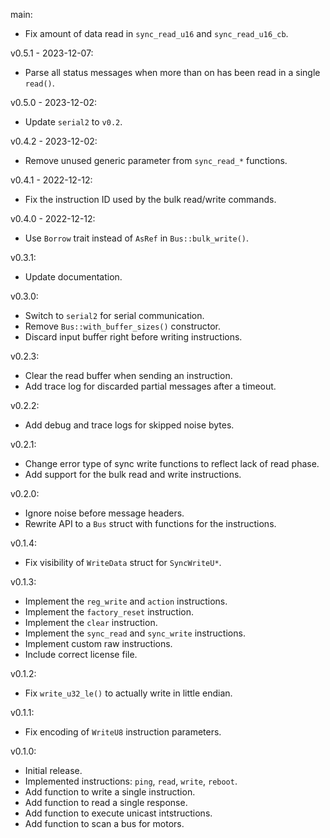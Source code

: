 main:
  * Fix amount of data read in `sync_read_u16` and `sync_read_u16_cb`.

v0.5.1 - 2023-12-07:
  * Parse all status messages when more than on has been read in a single `read()`.

v0.5.0 - 2023-12-02:
  * Update `serial2` to `v0.2`.

v0.4.2 - 2023-12-02:
  * Remove unused generic parameter from `sync_read_*` functions.

v0.4.1 - 2022-12-12:
  * Fix the instruction ID used by the bulk read/write commands.

v0.4.0 - 2022-12-12:
  * Use `Borrow` trait instead of `AsRef` in `Bus::bulk_write()`.

v0.3.1:
  * Update documentation.

v0.3.0:
  * Switch to `serial2` for serial communication.
  * Remove `Bus::with_buffer_sizes()` constructor.
  * Discard input buffer right before writing instructions.

v0.2.3:
  * Clear the read buffer when sending an instruction.
  * Add trace log for discarded partial messages after a timeout.

v0.2.2:
  * Add debug and trace logs for skipped noise bytes.

v0.2.1:
  * Change error type of sync write functions to reflect lack of read phase.
  * Add support for the bulk read and write instructions.

v0.2.0:
  * Ignore noise before message headers.
  * Rewrite API to a `Bus` struct with functions for the instructions.

v0.1.4:
  * Fix visibility of `WriteData` struct for `SyncWriteU*`.

v0.1.3:
  * Implement the `reg_write` and `action` instructions.
  * Implement the `factory_reset` instruction.
  * Implement the `clear` instruction.
  * Implement the `sync_read` and `sync_write` instructions.
  * Implement custom raw instructions.
  * Include correct license file.

v0.1.2:
  * Fix `write_u32_le()` to actually write in little endian.

v0.1.1:
  * Fix encoding of `WriteU8` instruction parameters.

v0.1.0:
  * Initial release.
  * Implemented instructions: `ping`, `read`, `write`, `reboot`.
  * Add function to write a single instruction.
  * Add function to read a single response.
  * Add function to execute unicast intstructions.
  * Add function to scan a bus for motors.
